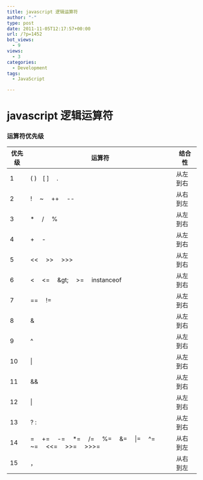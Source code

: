 ```yaml
---
title: javascript 逻辑运算符
author: "-"
type: post
date: 2011-11-05T12:17:57+00:00
url: /?p=1452
bot_views:
  - 9
views:
  - 3
categories:
  - Development
tags:
  - JavaScript

---
```

# javascript 逻辑运算符

### 运算符优先级
| 优先级 | 运算符 | 结合性 |
| --- | --- | --- |
| 1   | ( )　\[ \] 　. | 从左到右 |
| 2   | ! 　~　 ++　 -- | 从右到左 |
| 3   | *　 /　 % | 从左到右 |
| 4   | +　 - | 从左到右 |
| 5   | &lt;< 　&gt;>　 >>> | 从左到右 |
| 6   | &lt; 　<=　 \&gt; 　>=　 instanceof | 从左到右 |
| 7   | == 　!= | 从左到右 |
| 8   | &   | 从左到右 |
| 9   | ^   | 从左到右 |
| 10  | \|  | 从左到右 |
| 11  | &&  | 从左到右 |
| 12  | \|  | 从左到右 |
| 13  | ? : | 从左到右 |
| 14  | = 　+= 　-= 　*=　 /=　 %=　 &=　 \|=　 ^=　 ~= 　&lt;<= 　&gt;>=　 >>>= | 从右到左 |
| 15  | ，   | 从右到左 |